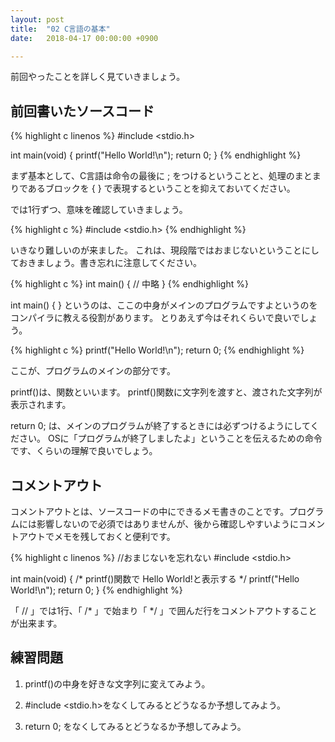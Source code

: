 ```yaml
---
layout: post
title:  "02 C言語の基本"
date:   2018-04-17 00:00:00 +0900

---
```



前回やったことを詳しく見ていきましょう。

## 前回書いたソースコード

{% highlight c linenos %}
#include <stdio.h>

int main(void) {
        printf("Hello World!\n");
        return 0;
}
{% endhighlight %}

まず基本として、C言語は命令の最後に ; をつけるということと、処理のまとまりであるブロックを { } で表現するということを抑えておいてください。

では1行ずつ、意味を確認していきましょう。

{% highlight c %}
#include <stdio.h>
{% endhighlight %}

いきなり難しいのが来ました。
これは、現段階ではおまじないということにしておきましょう。書き忘れに注意してください。


{% highlight c %}
int main()
{
    // 中略
}
{% endhighlight %}

int main() { } というのは、ここの中身がメインのプログラムですよというのをコンパイラに教える役割があります。
とりあえず今はそれくらいで良いでしょう。


{% highlight c %}
        printf("Hello World!\n");
        return 0;
{% endhighlight %}

ここが、プログラムのメインの部分です。

printf()は、関数といいます。
printf()関数に文字列を渡すと、渡された文字列が表示されます。

return 0; は、メインのプログラムが終了するときには必ずつけるようにしてください。
OSに「プログラムが終了しましたよ」ということを伝えるための命令です、くらいの理解で良いでしょう。

## コメントアウト

コメントアウトとは、ソースコードの中にできるメモ書きのことです。プログラムには影響しないので必須ではありませんが、後から確認しやすいようにコメントアウトでメモを残しておくと便利です。

{% highlight c linenos %}
//おまじないを忘れない
#include <stdio.h> 

int main(void) {
        /* printf()関数で
        Hello World!と表示する */
        printf("Hello World!\n");
        return 0;
}
{% endhighlight %}

「 // 」では1行、「 /* 」で始まり「 */ 」で囲んだ行をコメントアウトすることが出来ます。

## 練習問題

1. printf()の中身を好きな文字列に変えてみよう。

2. #include <stdio.h>をなくしてみるとどうなるか予想してみよう。

3. return 0; をなくしてみるとどうなるか予想してみよう。

